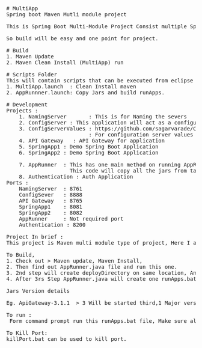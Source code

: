 <pre>
# MultiApp
Spring boot Maven Mutli module project

This is Spring Boot Multi-Module Project Consist multiple Spring project inside one Parent POM.

So build will be easy and one point for project.

# Build
1. Maven Update
2. Maven Clean Install (MultiApp) run

# Scripts Folder
This will contain scripts that can be executed from eclipse only
1. MultiApp.launch  : Clean Install maven
2. AppRunnner.launch: Copy Jars and build runApps.

# Development 
Projects : 
	1. NamingServer       : This is for Naming the severs
	2. ConfigServer : This application will act as a configuration server for all this micro-services 
    3. ConfigServerValues : https://github.com/sagarvarade/ConfigServerValues 
    					  : For configuration server values we are depend on this repository 
    4. API Gateway   : API Gateway for application
	5. SpringApp1 : Demo Spring Boot Application 
	6. SpringApp2 : Demo Spring Boot Application 
	
	7. AppRunner  : This has one main method on running AppRunner main method we will get directory (deployDirectory), & runApps.bat 
					This code will copy all the jars from target folder to deployDirectory and re-generate that runApps.bat 
    8. Authentication : Auth Application
Ports :  
	NamingServer  : 8761  
	ConfigSever   : 8888
	API Gateway   : 8765	
	SpringApp1    : 8081  
	SpringApp2    : 8082  
 	AppRunner     : Not required port
 	Authentication : 8200

Project In brief :
This project is Maven multi module type of project, Here I am trying to explore services necessary for Spring Microserivices.

To Build,
1. Check out > Maven update, Maven Install, 
2. Then find out AppRunner.java file and run this one.
3. 2nd step will create deployDirectory on same location, And copy all the jars present from all the target/*.jars to this  deployDirectory location.
4. After 3rs Step AppRunner.java will create one runApps.bat file on same location

Jars Version details

Eg. ApiGateway-3.1.1  > 3 Will be started third,1 Major version, 1 Minor version

To run :
 Form command prompt run this runApps.bat file, Make sure all the ports mentioned are not in used.

To Kill Port:
killPort.bat can be used to kill port.
</pre>
 